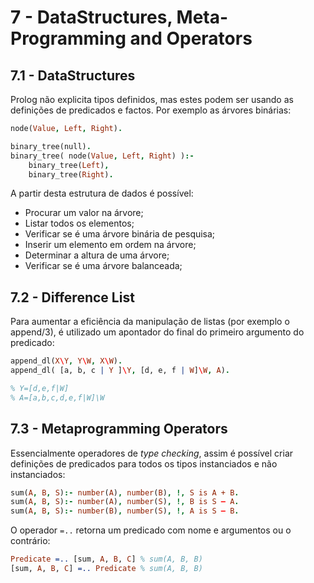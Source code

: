 # 7 - DataStructures, Meta-Programming and Operators

## 7.1 - DataStructures

Prolog não explicita tipos definidos, mas estes podem ser usando as definições de predicados e factos. Por exemplo as árvores binárias:

```prolog
node(Value, Left, Right).

binary_tree(null).
binary_tree( node(Value, Left, Right) ):-
    binary_tree(Left),
    binary_tree(Right).
```

A partir desta estrutura de dados é possível:

- Procurar um valor na árvore;
- Listar todos os elementos;
- Verificar se é uma árvore binária de pesquisa;
- Inserir um elemento em ordem na árvore;
- Determinar a altura de uma árvore;
- Verificar se é uma árvore balanceada;

## 7.2 - Difference List

Para aumentar a eficiência da manipulação de listas (por exemplo o append/3), é utilizado um apontador do final do primeiro argumento do predicado:

```prolog
append_dl(X\Y, Y\W, X\W).
append_dl( [a, b, c | Y ]\Y, [d, e, f | W]\W, A).

% Y=[d,e,f|W]
% A=[a,b,c,d,e,f|W]\W
```

## 7.3 - Metaprogramming Operators

Essencialmente operadores de *type checking*, assim é possível criar definições de predicados para todos os tipos instanciados e não instanciados:

```prolog
sum(A, B, S):- number(A), number(B), !, S is A + B.
sum(A, B, S):- number(A), number(S), !, B is S – A.
sum(A, B, S):- number(B), number(S), !, A is S – B.
```

O operador `=..` retorna um predicado com nome e argumentos ou o contrário:

```prolog
Predicate =.. [sum, A, B, C] % sum(A, B, B)
[sum, A, B, C] =.. Predicate % sum(A, B, B)
```